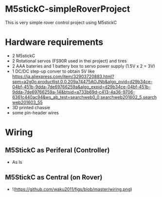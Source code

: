 # M5stickC-simpleRoverProject
This is very simple rover control project using M5stickC

# Hardware requirements
- 2 M5stickC
- 2 Rotational servos (FS90R used in thei project) and tires
- 2 AAA bateries and 1 battery box to servo power supply (1.5V x 2 = 3V)
- 1 DC/DC step-up conver to obtain 5V like https://ja.aliexpress.com/item/32903720883.html?spm=a2g0o.productlist.0.0.209a74475AOJNb&algo_pvid=d29b34ce-04bf-451b-9dda-7de69766259a&algo_expid=d29b34ce-04bf-451b-9dda-7de69766259a-14&btsid=a733b69d-c413-4a36-9706-6361c440ac94&ws_ab_test=searchweb0_0,searchweb201602_5,searchweb201603_55
- 3D printed chassie
- some pin-header wires

# Wiring
## M5StickC as Periferal (Controller)   
- As Is

## M5StickC as Central (on Rover)
- !<Wiring>(https://github.com/waku2011/figs/blob/master/wiring.png)
